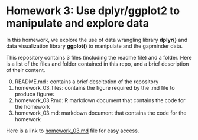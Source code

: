 # Homework 3: Use dplyr/ggplot2 to manipulate and explore data

In this homework, we explore the use of data wrangling library **dplyr()** and data visualization library **ggplot()** to manipulate and the gapminder data. 

This repository contains 3 files (including the readme file) and a folder. Here is a list of the files and folder contained in this repo, and a brief description of their content.

0. README.md : contains a brief descitption of the repository
1. homework_03_files: contains the figure required by the .md file to produce figures
2. homework_03.Rmd: R markdown document that contains the code for the homework
3. homework_03.md: markdown document that contains the code for the homework

Here is a link to [homework_03.md](https://github.com/STAT545-UBC-students/hw03-iyaniwura/blob/master/homework_03.md) file for easy access.
